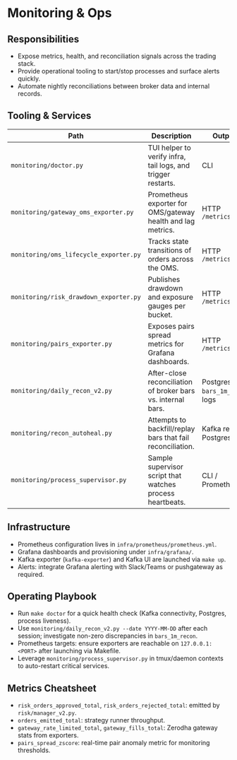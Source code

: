 # Monitoring & Ops

## Responsibilities
- Expose metrics, health, and reconciliation signals across the trading stack.
- Provide operational tooling to start/stop processes and surface alerts quickly.
- Automate nightly reconciliations between broker data and internal records.

## Tooling & Services
| Path | Description | Outputs |
| --- | --- | --- |
| `monitoring/doctor.py` | TUI helper to verify infra, tail logs, and trigger restarts. | CLI |
| `monitoring/gateway_oms_exporter.py` | Prometheus exporter for OMS/gateway health and lag metrics. | HTTP `/metrics` |
| `monitoring/oms_lifecycle_exporter.py` | Tracks state transitions of orders across the OMS. | HTTP `/metrics` |
| `monitoring/risk_drawdown_exporter.py` | Publishes drawdown and exposure gauges per bucket. | HTTP `/metrics` |
| `monitoring/pairs_exporter.py` | Exposes pairs spread metrics for Grafana dashboards. | HTTP `/metrics` |
| `monitoring/daily_recon_v2.py` | After-close reconciliation of broker bars vs. internal bars. | Postgres `bars_1m_recon`, logs |
| `monitoring/recon_autoheal.py` | Attempts to backfill/replay bars that fail reconciliation. | Kafka replays, Postgres fixes |
| `monitoring/process_supervisor.py` | Sample supervisor script that watches process heartbeats. | CLI / Prometheus |

## Infrastructure
- Prometheus configuration lives in `infra/prometheus/prometheus.yml`.
- Grafana dashboards and provisioning under `infra/grafana/`.
- Kafka exporter (`kafka-exporter`) and Kafka UI are launched via `make up`.
- Alerts: integrate Grafana alerting with Slack/Teams or pushgateway as required.

## Operating Playbook
- Run `make doctor` for a quick health check (Kafka connectivity, Postgres, process liveness).
- Use `monitoring/daily_recon_v2.py --date YYYY-MM-DD` after each session; investigate non-zero discrepancies in `bars_1m_recon`.
- Prometheus targets: ensure exporters are reachable on `127.0.0.1:<PORT>` after launching via Makefile.
- Leverage `monitoring/process_supervisor.py` in tmux/daemon contexts to auto-restart critical services.

## Metrics Cheatsheet
- `risk_orders_approved_total`, `risk_orders_rejected_total`: emitted by `risk/manager_v2.py`.
- `orders_emitted_total`: strategy runner throughput.
- `gateway_rate_limited_total`, `gateway_fills_total`: Zerodha gateway stats from exporters.
- `pairs_spread_zscore`: real-time pair anomaly metric for monitoring thresholds.
